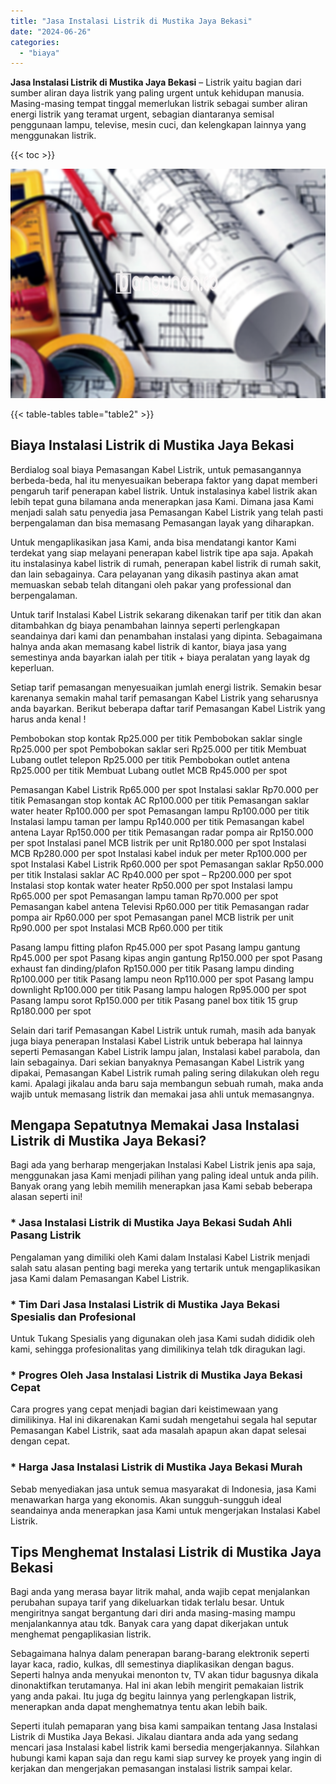 ```yaml
---
title: "Jasa Instalasi Listrik di Mustika Jaya Bekasi"
date: "2024-06-26"
categories: 
  - "biaya"
---
```


**Jasa Instalasi Listrik di Mustika Jaya Bekasi** – Listrik yaitu bagian dari sumber aliran daya listrik yang paling urgent untuk kehidupan manusia. Masing-masing tempat tinggal memerlukan listrik sebagai sumber aliran energi listrik yang teramat urgent, sebagian diantaranya semisal penggunaan lampu, televise, mesin cuci, dan kelengkapan lainnya yang menggunakan listrik.

{{< toc >}}

![Jasa Instalasi Listrik di Mustika Jaya Bekasi](/images/instalasi-listrik-murah17.png)

{{< table-tables table="table2" >}}

## Biaya Instalasi Listrik di Mustika Jaya Bekasi

Berdialog soal biaya Pemasangan Kabel Listrik, untuk pemasangannya berbeda-beda, hal itu menyesuaikan beberapa faktor yang dapat memberi pengaruh tarif penerapan kabel listrik. Untuk instalasinya kabel listrik akan lebih tepat guna bilamana anda menerapkan jasa Kami. Dimana jasa Kami menjadi salah satu penyedia jasa Pemasangan Kabel Listrik yang telah pasti berpengalaman dan bisa memasang Pemasangan layak yang diharapkan.

Untuk mengaplikasikan jasa Kami, anda bisa mendatangi kantor Kami terdekat yang siap melayani penerapan kabel listrik tipe apa saja. Apakah itu instalasinya kabel listrik di rumah, penerapan kabel listrik di rumah sakit, dan lain sebagainya. Cara pelayanan yang dikasih pastinya akan amat memuaskan sebab telah ditangani oleh pakar yang professional dan berpengalaman.

Untuk tarif Instalasi Kabel Listrik sekarang dikenakan tarif per titik dan akan ditambahkan dg biaya penambahan lainnya seperti perlengkapan seandainya dari kami dan penambahan instalasi yang dipinta. Sebagaimana halnya anda akan memasang kabel listrik di kantor, biaya jasa yang semestinya anda bayarkan ialah per titik + biaya peralatan yang layak dg keperluan.

Setiap tarif pemasangan menyesuaikan jumlah energi listrik. Semakin besar karenanya semakin mahal tarif pemasangan Kabel Listrik yang seharusnya anda bayarkan. Berikut beberapa daftar tarif Pemasangan Kabel Listrik yang harus anda kenal !

Pembobokan stop kontak Rp25.000 per titik Pembobokan saklar single Rp25.000 per spot Pembobokan saklar seri Rp25.000 per titik Membuat Lubang outlet telepon Rp25.000 per titik Pembobokan outlet antena Rp25.000 per titik Membuat Lubang outlet MCB Rp45.000 per spot

Pemasangan Kabel Listrik Rp65.000 per spot Instalasi saklar Rp70.000 per titik Pemasangan stop kontak AC Rp100.000 per titik Pemasangan saklar water heater Rp100.000 per spot Pemasangan lampu Rp100.000 per titik Instalasi lampu taman per lampu Rp140.000 per titik Pemasangan kabel antena Layar Rp150.000 per titik Pemasangan radar pompa air Rp150.000 per spot Instalasi panel MCB listrik per unit Rp180.000 per spot Instalasi MCB Rp280.000 per spot Instalasi kabel induk per meter Rp100.000 per spot Instalasi Kabel Listrik Rp60.000 per spot Pemasangan saklar Rp50.000 per titik Instalasi saklar AC Rp40.000 per spot – Rp200.000 per spot Instalasi stop kontak water heater Rp50.000 per spot Instalasi lampu Rp65.000 per spot Pemasangan lampu taman Rp70.000 per spot Pemasangan kabel antena Televisi Rp60.000 per titik Pemasangan radar pompa air Rp60.000 per spot Pemasangan panel MCB listrik per unit Rp90.000 per spot Instalasi MCB Rp60.000 per titik

Pasang lampu fitting plafon Rp45.000 per spot Pasang lampu gantung Rp45.000 per spot Pasang kipas angin gantung Rp150.000 per spot Pasang exhaust fan dinding/plafon Rp150.000 per titik Pasang lampu dinding Rp100.000 per titik Pasang lampu neon Rp110.000 per spot Pasang lampu downlight Rp100.000 per titik Pasang lampu halogen Rp95.000 per spot Pasang lampu sorot Rp150.000 per titik Pasang panel box titik 15 grup Rp180.000 per spot

Selain dari tarif Pemasangan Kabel Listrik untuk rumah, masih ada banyak juga biaya penerapan Instalasi Kabel Listrik untuk beberapa hal lainnya seperti Pemasangan Kabel Listrik lampu jalan, Instalasi kabel parabola, dan lain sebagainya. Dari sekian banyaknya Pemasangan Kabel Listrik yang dipakai, Pemasangan Kabel Listrik rumah paling sering dilakukan oleh regu kami. Apalagi jikalau anda baru saja membangun sebuah rumah, maka anda wajib untuk memasang listrik dan memakai jasa ahli untuk memasangnya.

## Mengapa Sepatutnya Memakai Jasa Instalasi Listrik di Mustika Jaya Bekasi?

Bagi ada yang berharap mengerjakan Instalasi Kabel Listrik jenis apa saja, menggunakan jasa Kami menjadi pilihan yang paling ideal untuk anda pilih. Banyak orang yang lebih memilih menerapkan jasa Kami sebab beberapa alasan seperti ini!

### \* Jasa Instalasi Listrik di Mustika Jaya Bekasi Sudah Ahli Pasang Listrik

Pengalaman yang dimiliki oleh Kami dalam Instalasi Kabel Listrik menjadi salah satu alasan penting bagi mereka yang tertarik untuk mengaplikasikan jasa Kami dalam Pemasangan Kabel Listrik.

### \* Tim Dari Jasa Instalasi Listrik di Mustika Jaya Bekasi Spesialis dan Profesional

Untuk Tukang Spesialis yang digunakan oleh jasa Kami sudah dididik oleh kami, sehingga profesionalitas yang dimilikinya telah tdk diragukan lagi.

### \* Progres Oleh Jasa Instalasi Listrik di Mustika Jaya Bekasi Cepat

Cara progres yang cepat menjadi bagian dari keistimewaan yang dimilikinya. Hal ini dikarenakan Kami sudah mengetahui segala hal seputar Pemasangan Kabel Listrik, saat ada masalah apapun akan dapat selesai dengan cepat.

### \* Harga Jasa Instalasi Listrik di Mustika Jaya Bekasi Murah

Sebab menyediakan jasa untuk semua masyarakat di Indonesia, jasa Kami menawarkan harga yang ekonomis. Akan sungguh-sungguh ideal seandainya anda menerapkan jasa Kami untuk mengerjakan Instalasi Kabel Listrik.

## Tips Menghemat Instalasi Listrik di Mustika Jaya Bekasi


Bagi anda yang merasa bayar litrik mahal, anda wajib cepat menjalankan perubahan supaya tarif yang dikeluarkan tidak terlalu besar. Untuk mengiritnya sangat bergantung dari diri anda masing-masing mampu menjalankannya atau tdk. Banyak cara yang dapat dikerjakan untuk menghemat pengaplikasian listrik.

Sebagaimana halnya dalam penerapan barang-barang elektronik seperti layar kaca, radio, kulkas, dll semestinya diaplikasikan dengan bagus. Seperti halnya anda menyukai menonton tv, TV akan tidur bagusnya dikala dinonaktifkan terutamanya. Hal ini akan lebih mengirit pemakaian listrik yang anda pakai. Itu juga dg begitu lainnya yang perlengkapan listrik, menerapkan anda dapat menghematnya tentu akan lebih baik.

Seperti itulah pemaparan yang bisa kami sampaikan tentang Jasa Instalasi Listrik di Mustika Jaya Bekasi. Jikalau diantara anda ada yang sedang mencari jasa Instalasi kabel listrik kami bersedia mengerjakannya. Silahkan hubungi kami kapan saja dan regu kami siap survey ke proyek yang ingin di kerjakan dan mengerjakan pemasangan instalasi listrik sampai kelar.
